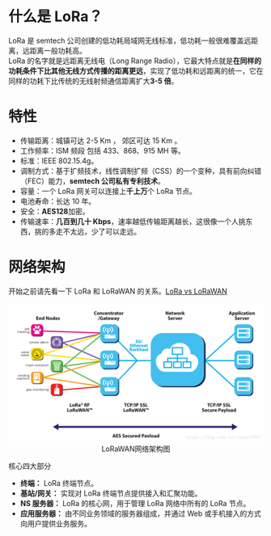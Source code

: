 # 什么是 LoRa？

LoRa 是 semtech 公司创建的低功耗局域网无线标准，低功耗一般很难覆盖远距离，远距离一般功耗高。<br />
LoRa 的名字就是远距离无线电（Long Range Radio），它最大特点就是**在同样的功耗条件下比其他无线方式传播的距离更远**，实现了低功耗和远距离的统一，它在同样的功耗下比传统的无线射频通信距离扩大**3-5 倍**。

# 特性

- 传输距离：城镇可达 2-5 Km ， 郊区可达 15 Km 。
- 工作频率：ISM 频段 包括 433、868、915 MH 等。
- 标准：IEEE 802.15.4g。
- 调制方式：基于扩频技术，线性调制扩频（CSS）的一个变种，具有前向纠错（FEC）能力，**semtech 公司私有专利技术**。
- 容量：一个 LoRa 网关可以连接上**千上万**个 LoRa 节点。
- 电池寿命：长达 10 年。
- 安全：**AES128**加密。
- 传输速率：**几百到几十 Kbps**，速率越低传输距离越长，这很像一个人挑东西，挑的多走不太远，少了可以走远。

# 网络架构

开始之前请先看一下 LoRa 和 LoRaWAN 的关系。[LoRa vs LoRaWAN](LoRa_vs_LoRaWAN.md) <br />

<div align=center><img src="assets/images/LoRaWAN网络架构.png"/>LoRaWAN网络架构图</div>

核心四大部分

- **终端：** LoRa 终端节点。
- **基站/网关：** 实现对 LoRa 终端节点提供接入和汇聚功能。
- **NS 服务器：** LoRa 的核心网，用于管理 LoRa 网络中所有的 LoRa 节点。
- **应用服务器：** 由不同业务领域的服务器组成，并通过 Web 或手机接入的方式向用户提供业务服务。
